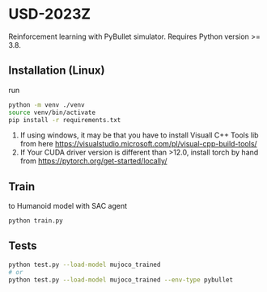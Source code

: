 # USD-2023Z
Reinforcement learning with PyBullet simulator. Requires Python version >= 3.8.

## Installation (Linux)
run
```bash
python -m venv ./venv
source venv/bin/activate
pip install -r requirements.txt
```
1. If using windows, it may be that you have to install Visuall C++ Tools lib from here https://visualstudio.microsoft.com/pl/visual-cpp-build-tools/
2. If Your CUDA driver version is different than >12.0, install torch by hand from https://pytorch.org/get-started/locally/

## Train
to Humanoid model with SAC agent 
```bash
python train.py
```

## Tests
```bash
python test.py --load-model mujoco_trained
# or
python test.py --load-model mujoco_trained --env-type pybullet
```

